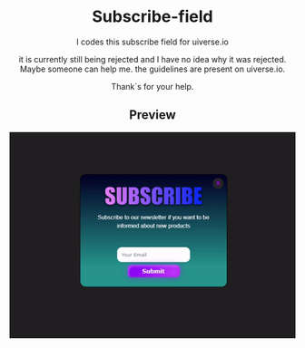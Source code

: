 <h1 align="center">Subscribe-field</h1>

<p align="center">I codes this subscribe field for uiverse.io</p>

<p align="center">it is currently still being rejected and I have no idea why it was rejected. Maybe someone can help me. the guidelines are present on uiverse.io.</p>

<p align="center">Thank´s for your help.</p>

<h2 align="center">Preview</h2>

<div align="center">
  <img src="https://github.com/John-CFO/Subscribe-field/blob/master/subscribe-form.gif?raw=true" alt="Subscribe-field Preview" />
</div>

